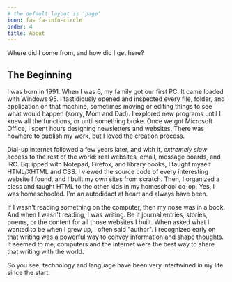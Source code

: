 ```yaml
---
# the default layout is 'page'
icon: fas fa-info-circle
order: 4
title: About
---
```


Where did I come from, and how did I get here?

## The Beginning

I was born in 1991. When I was 6, my family got our first PC. It came loaded with Windows 95. I fastidiously opened and inspected every file, folder, and application on that machine, sometimes moving or editing things to see what would happen (sorry, Mom and Dad). I explored new programs until I knew all the functions, or until something broke. Once we got Microsoft Office, I spent hours designing newsletters and websites. There was nowhere to publish my work, but I loved the creation process.

Dial-up internet followed a few years later, and with it, _extremely slow_ access to the rest of the world: real websites, email, message boards, and IRC. Equipped with Notepad, Firefox, and library books, I taught myself HTML/XHTML and CSS. I viewed the source code of every interesting website I found, and I built my own sites from scratch. Then, I organized a class and taught HTML to the other kids in my homeschool co-op. Yes, I was homeschooled. I'm an autodidact at heart and always have been. 

If I wasn't reading something on the computer, then my nose was in a book. And when I wasn't reading, I was writing. Be it journal entries, stories, poems, or the content for all those websites I built. When asked what I wanted to be when I grew up, I often said "author". I recognized early on that writing was a powerful way to convey information and shape thoughts. It seemed to me, computers and the internet were the best way to share that writing with the world.

So you see, technology and language have been very intertwined in my life since the start.






